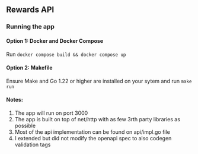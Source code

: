 ## Rewards API

### Running the app
#### Option 1: Docker and Docker Compose
Run `docker compose build && docker compose up`
#### Option 2: Makefile
Ensure Make and Go 1.22 or higher are installed on your sytem and run `make run`

#### Notes: 
1. The app will run on port 3000
2. The app is built on top of net/http with as few 3rth party libraries as possible
3. Most of the api implementation can be found on api/impl.go file
4. I extended but did not modify the openapi spec to also codegen validation tags




